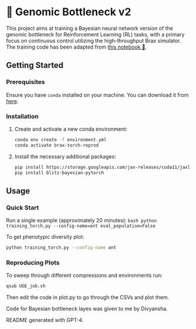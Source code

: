 # 🧬 Genomic Bottleneck v2

This project aims at training a Bayesian neural network version of the genomic bottleneck for Reinforcement Learning (RL) tasks, with a primary focus on continuous control utilizing the high-throughput Brax simulator. The training code has been adapted from [this notebook 🔗](https://github.com/google/brax/blob/main/notebooks/training_torch.ipynb).

## Getting Started

### Prerequisites

Ensure you have `conda` installed on your machine. You can download it from [here](https://docs.conda.io/en/latest/miniconda.html).

### Installation

1. Create and activate a new conda environment:
    ```bash
    conda env create -f environment.yml
    conda activate brax-torch-reprod
    ```

2. Install the necessary additional packages:
    ```bash
    pip install https://storage.googleapis.com/jax-releases/cuda11/jaxlib-0.4.7+cuda11.cudnn82-cp311-cp311-manylinux2014_x86_64.whl
    pip install blitz-bayesian-pytorch
    ```

## Usage

### Quick Start

Run a single example (approximately 20 minutes):
    ```bash
    python training_torch.py --config-name=ant eval_population=False
    ```

To get phenotypic diversity plot:

```bash
python training_torch.py --config-name ant
```

### Reproducing Plots

To sweep through different compressions and environments run:

```bash
qsub UGE_job.sh
```

Then edit the code in plot.py to go through the CSVs and plot them.

Code for Bayesian bottleneck layes was given to me by Divyansha.

README generated with GPT-4.
